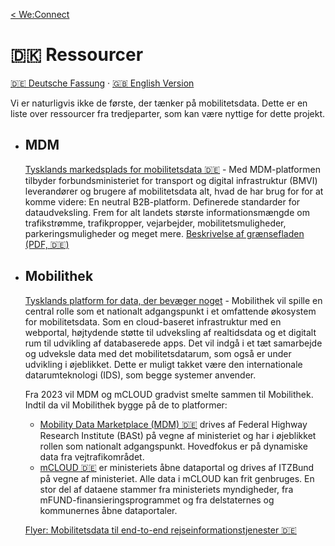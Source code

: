 [< We:Connect](README-da.md)

# 🇩🇰 Ressourcer

[🇩🇪 Deutsche Fassung](resources-de.md) · [🇬🇧 English Version](resources.md)

Vi er naturligvis ikke de første, der tænker på mobilitetsdata. Dette er en liste over ressourcer fra tredjeparter, som
kan være nyttige for dette projekt.

* ## MDM
  [Tysklands markedsplads for mobilitetsdata 🇩🇪](https://www.mdm-portal.de) - Med MDM-platformen tilbyder
  forbundsministeriet for transport og digital infrastruktur (BMVI) leverandører og brugere af mobilitetsdata alt, hvad
  de har brug for for at komme videre: En neutral B2B-platform. Definerede standarder for dataudveksling. Frem for alt
  landets største informationsmængde om trafikstrømme, trafikpropper, vejarbejder, mobilitetsmuligheder,
  parkeringsmuligheder og meget mere.
  [Beskrivelse af grænsefladen (PDF, 🇩🇪)](docs/mdm-technische-schnittstellenbeschreibung-v2.8.0.pdf)

* ## Mobilithek

  [Tysklands platform for data, der bevæger noget](https://www.bmvi.de/SharedDocs/DE/Artikel/DG/mobilithek.html) -
  Mobilithek vil spille en central rolle som et nationalt adgangspunkt i et omfattende økosystem for mobilitetsdata. Som
  en cloud-baseret infrastruktur med en webportal, højtydende støtte til udveksling af realtidsdata og et digitalt rum
  til udvikling af databaserede apps. Det vil indgå i et tæt samarbejde og udveksle data med det mobilitetsdatarum, som også
  er under udvikling i øjeblikket. Dette er muligt takket være den internationale datarumteknologi (IDS), som begge
  systemer anvender.

  Fra 2023 vil MDM og mCLOUD gradvist smelte sammen til Mobilithek. Indtil da vil Mobilithek bygge på de to platformer:

    * [Mobility Data Marketplace (MDM) 🇩🇪](https://www.mdm-portal.de/) drives af Federal Highway Research Institute (BASt)
      på vegne af ministeriet og har i øjeblikket rollen som nationalt adgangspunkt. Hovedfokus er på dynamiske data fra
      vejtrafikområdet.
    * [mCLOUD 🇩🇪](https://www.mcloud.de/) er ministeriets åbne dataportal og drives af ITZBund på vegne af ministeriet.
      Alle data i mCLOUD kan frit genbruges. En stor del af dataene stammer fra ministeriets myndigheder, fra
      mFUND-finansieringsprogrammet og fra delstaternes og kommunernes åbne dataportaler.

  [Flyer: Mobilitetsdata til end-to-end rejseinformationstjenester 🇩🇪](docs/multimodale-reisefunktionen-flyer.pdf)
